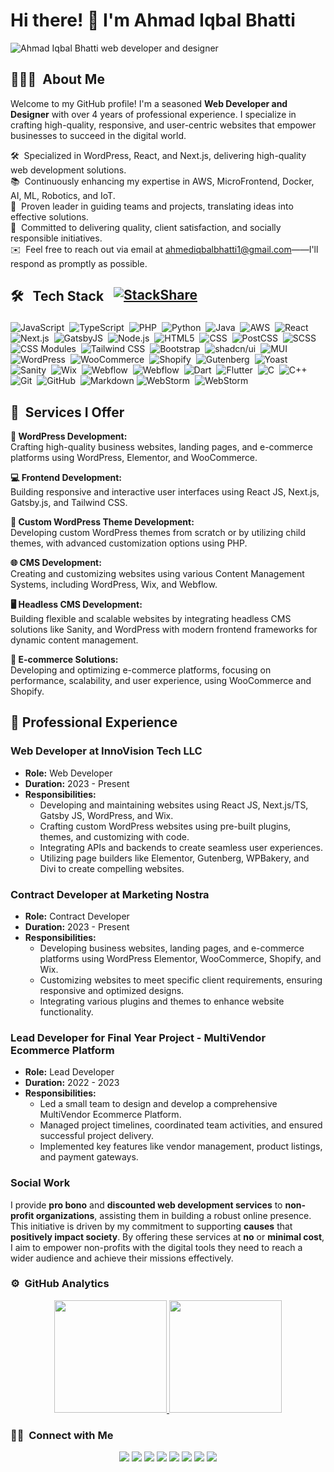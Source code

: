 # Hi there! 👋 I'm Ahmad Iqbal Bhatti
![Ahmad Iqbal Bhatti web developer and designer](https://github.com/user-attachments/assets/2a08defd-9d52-46cb-865d-4c09ea40e4eb)


## 👨🏻‍💻 &nbsp;About Me
Welcome to my GitHub profile! I'm a seasoned **Web Developer and Designer** with over 4 years of professional experience. I specialize in crafting high-quality, responsive, and user-centric websites that empower businesses to succeed in the digital world.

🛠️ &nbsp;Specialized in WordPress, React, and Next.js, delivering high-quality web development solutions.  
📚 &nbsp;Continuously enhancing my expertise in AWS, MicroFrontend, Docker, AI, ML, Robotics, and IoT.  
👥 &nbsp;Proven leader in guiding teams and projects, translating ideas into effective solutions.  
🎯 &nbsp;Committed to delivering quality, client satisfaction, and socially responsible initiatives.  
✉️ &nbsp;Feel free to reach out via email at [ahmediqbalbhatti1@gmail.com](mailto:ahmediqbalbhatti1@gmail.com)——I'll respond as promptly as possible.

## <p style="display: flex; gap:1rem;">🛠 &nbsp; Tech Stack [![StackShare](http://img.shields.io/badge/Tech-Stack-0690fa.svg?style=flat)](https://stackshare.io/ahmadiqbalbhatti/my-stack)</p>

![JavaScript](https://img.shields.io/badge/-JavaScript-030712?style=flat&logo=javascript)&nbsp;
![TypeScript](https://img.shields.io/badge/-TypeScript-030712?style=flat&logo=typescript)&nbsp;
![PHP](https://img.shields.io/badge/-PHP-030712?style=flat&logo=php)&nbsp;
![Python](https://img.shields.io/badge/-Python-030712?style=flat&logo=python)&nbsp;
![Java](https://img.shields.io/badge/-Java-030712?style=flat&logo=Java)&nbsp;
![AWS](https://img.shields.io/badge/-Python-030712?style=flat&logo=amazonwebservices)&nbsp;
![React](https://img.shields.io/badge/-React-030712?style=flat&logo=react)&nbsp;
![Next.js](https://img.shields.io/badge/-Next%20JS-030712?style=flat&logo=nextdotjs)&nbsp;
![GatsbyJS](https://img.shields.io/badge/-Gatsby-030712?style=flat&logo=Gatsby)&nbsp;
![Node.js](https://img.shields.io/badge/-Node.js-030712?style=flat&logo=node.js)&nbsp;
![HTML5](https://img.shields.io/badge/-HTML5-030712?style=flat&logo=html5)&nbsp;
![CSS](https://img.shields.io/badge/-CSS-030712?style=flat&logo=CSS3)&nbsp;
![PostCSS](https://img.shields.io/badge/-PostCSS-030712?style=flat&logo=postcss)&nbsp;
![SCSS](https://img.shields.io/badge/-SCSS-030712?style=flat&logo=CSS3&logoColor=1572B6)&nbsp;
![CSS Modules](https://img.shields.io/badge/-CSS%20Module-030712?style=flat&logo=cssmodules)&nbsp;
![Tailwind CSS](https://img.shields.io/badge/-Tailwind%20CSS-030712?style=flat&logo=tailwindcss)&nbsp;
![Bootstrap](https://img.shields.io/badge/-Bootstrap-030712?style=flat&logo=Bootstrap)&nbsp;
![shadcn/ui](https://img.shields.io/badge/-shadcn/ui-030712?style=flat&logo=shadcn/ui)&nbsp;
![MUI](https://img.shields.io/badge/-MUI-030712?style=flat&logo=MUI)&nbsp;
![WordPress](https://img.shields.io/badge/-WordPress-030712?style=flat&logo=WordPress)&nbsp;
![WooCommerce](https://img.shields.io/badge/-WooCommerce-030712?style=flat&logo=WooCommerce)&nbsp;
![Shopify](https://img.shields.io/badge/-Shopify-030712?style=flat&logo=Shopify)&nbsp;
![Gutenberg](https://img.shields.io/badge/-Gutenberg-030712?style=flat&logo=Gutenberg)&nbsp;
![Yoast](https://img.shields.io/badge/-Yoast-030712?style=flat&logo=Yoast)&nbsp;
![Sanity](https://img.shields.io/badge/-Sanity-030712?style=flat&logo=Sanity)&nbsp;
![Wix](https://img.shields.io/badge/-Wix-030712?style=flat&logo=Wix)&nbsp;
![Webflow](https://img.shields.io/badge/-Webflow-030712?style=flat&logo=Webflow)&nbsp;
![Webflow](https://img.shields.io/badge/-Webflow-030712?style=flat&logo=Webflow)&nbsp;
![Dart](https://img.shields.io/badge/-Dart-030712?style=flat&logo=dart)&nbsp;
![Flutter](https://img.shields.io/badge/-Flutter-030712?style=flat&logo=Flutter)&nbsp;
![C](https://img.shields.io/badge/-C-030712?style=flat&logo=C)&nbsp;
![C++](https://img.shields.io/badge/-C++-030712?style=flat&logo=C%2B%2B)&nbsp;
![Git](https://img.shields.io/badge/-Git-030712?style=flat&logo=git)&nbsp;
![GitHub](https://img.shields.io/badge/-GitHub-030712?style=flat&logo=github)&nbsp;
![Markdown](https://img.shields.io/badge/-Markdown-030712?style=flat&logo=markdown)
![WebStorm](https://img.shields.io/badge/-WebStorm-030712?style=flat&logo=webstorm)&nbsp;
![WebStorm](https://img.shields.io/badge/-PyCharm%20Professional-030712?style=flat&logo=pycharm)&nbsp;

## 💼 &nbsp;Services I Offer

**🔧 WordPress Development:** \
Crafting high-quality business websites, landing pages, and e-commerce platforms using WordPress, Elementor, and WooCommerce.

**💻 Frontend Development:** \
Building responsive and interactive user interfaces using React JS, Next.js, Gatsby.js, and Tailwind CSS.

**🎨 Custom WordPress Theme Development:** \
Developing custom WordPress themes from scratch or by utilizing child themes, with advanced customization options using PHP.

**🌐 CMS Development:** \
Creating and customizing websites using various Content Management Systems, including WordPress, Wix, and Webflow.

**🖥️ Headless CMS Development:** \
Building flexible and scalable websites by integrating headless CMS solutions like Sanity, and WordPress with modern frontend frameworks for dynamic content management.

**🛒 E-commerce Solutions:** \
Developing and optimizing e-commerce platforms, focusing on performance, scalability, and user experience, using WooCommerce and Shopify.




## 🏢 Professional Experience

### Web Developer at **InnoVision Tech LLC**
- **Role:** Web Developer
- **Duration:** 2023 - Present
- **Responsibilities:**
    - Developing and maintaining websites using React JS, Next.js/TS, Gatsby JS, WordPress, and Wix.
    - Crafting custom WordPress websites using pre-built plugins, themes, and customizing with code.
    - Integrating APIs and backends to create seamless user experiences.
    - Utilizing page builders like Elementor, Gutenberg, WPBakery, and Divi to create compelling websites.

### Contract Developer at **Marketing Nostra**
- **Role:** Contract Developer
- **Duration:** 2023 - Present
- **Responsibilities:**
    - Developing business websites, landing pages, and e-commerce platforms using WordPress Elementor, WooCommerce, Shopify, and Wix.
    - Customizing websites to meet specific client requirements, ensuring responsive and optimized designs.
    - Integrating various plugins and themes to enhance website functionality.

### Lead Developer for **Final Year Project - MultiVendor Ecommerce Platform**
- **Role:** Lead Developer
- **Duration:** 2022 - 2023
- **Responsibilities:**
    - Led a small team to design and develop a comprehensive MultiVendor Ecommerce Platform.
    - Managed project timelines, coordinated team activities, and ensured successful project delivery.
    - Implemented key features like vendor management, product listings, and payment gateways.

### Social Work
I provide **pro bono** and **discounted web development services** to **non-profit organizations**, assisting them in building a robust online presence. This initiative is driven by my commitment to supporting **causes** that **positively impact society**. By offering these services at **no** or **minimal cost**, I aim to empower non-profits with the digital tools they need to reach a wider audience and achieve their missions effectively.



### ⚙️ &nbsp;GitHub Analytics

<p align="center">
<a href="https://github.com/ahmadiqbalbhatti" >
  <img height="180em" src="https://github-readme-stats-eight-theta.vercel.app/api?username=ahmadiqbalbhatti&show_icons=true&theme=algolia&include_all_commits=true&count_private=true"/>
  <img height="180em" src="https://github-readme-stats-eight-theta.vercel.app/api/top-langs/?username=ahmadiqbalbhatti&layout=compact&langs_count=8&theme=algolia"/>
</a>
</p>

### 🤝🏻 &nbsp;Connect with Me

<p style="text-align: center">
    <a href="https://ahmadiqbalbhatti.com/"><img src="https://img.shields.io/badge/MyWebsite-Ahmad%20Iqbal%20Bhatti-blue?logo=MyWebsite&logoColor=white"/></a>
    <a href="https://calendly.com/ahmediqbalbhatti1/30min"><img src="https://img.shields.io/badge/Book-An%20Appointment-8247F5?logo=Book&logoColor=black"/></a>
    <a href="https://www.linkedin.com/in/ahmadiqbalbhatti/"><img src="https://img.shields.io/badge/-ahmadiqbalbhatti-0A66C2?style=flat&logo=Linkedin&logoColor=white"/></a>
    <a href="mailto:ahmediqbalbhatti1@gmail.com"><img src="https://img.shields.io/badge/-ahmediqbalbhatti1@gmail.com-C5221F?style=flat&logo=Gmail&logoColor=white"/></a>
    <a href="https://www.facebook.com/ahmadiqbal.bhatti.98/"><img src="https://img.shields.io/badge/-@ahmadiqbal.bhatti.98-0866FF?style=flat&logo=Facebook&logoColor=white"/></a>
    <a href="https://www.instagram.com/ahmadiqbal.bhatti/"><img src="https://img.shields.io/badge/-@ahmadiqbal.bhatti-D000C2?style=flat&logo=Instagram&logoColor=white"/></a>
    <a href="https://www.youtube.com/@ahmadiqbalbhatti"><img src="https://img.shields.io/badge/-@ahmadiqbalbhatti-FF0000?style=flat&logo=YouTube&logoColor=white"/></a>
    <a href="https://www.upwork.com/freelancers/~0137feb4ead84e113f"><img src="https://img.shields.io/badge/-@upwork-14A800?style=flat&logo=Upwork&logoColor=white"/></a>
</p>
